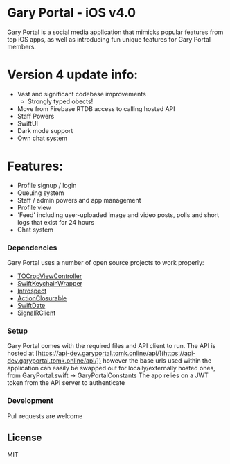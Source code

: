# Gary Portal - iOS v4.0


Gary Portal is a social media application that mimicks popular features from top iOS apps, as well as introducing fun unique features for Gary Portal members. 

# Version 4 update info:

  - Vast and significant codebase improvements
    - Strongly typed obects!
  - Move from Firebase RTDB access to calling hosted API
  - Staff Powers
  - SwiftUI
  - Dark mode support
  - Own chat system
 
# Features:
 - Profile signup / login
 - Queuing system
 - Staff / admin powers and app management
 - Profile view
 - 'Feed' including user-uploaded image and video posts, polls and short logs that exist for 24 hours
 - Chat system

### Dependencies

Gary Portal uses a number of open source projects to work properly:

* [TOCropViewController](https://github.com/TimOliver/TOCropViewController)
* [SwiftKeychainWrapper](https://github.com/jrendel/SwiftKeychainWrapper)
* [Introspect](https://github.com/siteline/SwiftUI-Introspect)
* [ActionClosurable](https://github.com/takasek/ActionClosurable)
* [SwiftDate](https://github.com/malcommac/SwiftDate)
* [SignalRClient](https://github.com/moozzyk/SignalR-Client-Swift)

### Setup

Gary Portal comes with the required files and API client to run. The API is hosted at [https://api-dev.garyportal.tomk.online/api/](https://api-dev.garyportal.tomk.online/api/]) however the base urls used within the application can easily be swapped out for locally/externally hosted ones, from GaryPortal.swift -> GaryPortalConstants
The app relies on a JWT token from the API server to authenticate

### Development

Pull requests are welcome

License
----

MIT



